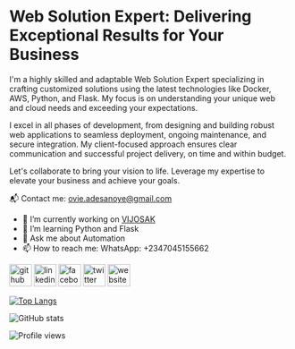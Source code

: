 
# Web Solution Expert: Delivering Exceptional Results for Your Business
I'm a highly skilled and adaptable Web Solution Expert specializing in crafting customized solutions using the latest technologies like Docker, AWS, Python, and Flask. My focus is on understanding your unique web and cloud needs and exceeding your expectations.

I excel in all phases of development, from designing and building robust web applications to seamless deployment, ongoing maintenance, and secure integration. My client-focused approach ensures clear communication and successful project delivery, on time and within budget.

Let's collaborate to bring your vision to life. Leverage my expertise to elevate your business and achieve your goals.


📬 Contact me: ovie.adesanoye@gmail.com

- 🔭 I’m currently working on [VIJOSAK](https://vijosak.com)
- 🌱 I’m learning Python and Flask
- 💬 Ask me about Automation
- 📫 How to reach me: WhatsApp: +2347045155662

[<img src='https://cdn.jsdelivr.net/npm/simple-icons@3.0.1/icons/github.svg' alt='github' height='40'>](https://github.com/vijosak) [<img src='https://cdn.jsdelivr.net/npm/simple-icons@3.0.1/icons/linkedin.svg' alt='linkedin' height='40'>](https://www.linkedin.com/in/adesanoyeovie/) [<img src='https://cdn.jsdelivr.net/npm/simple-icons@3.0.1/icons/facebook.svg' alt='facebook' height='40'>](https://www.facebook.com/adesanoyeovie) [<img src='https://cdn.jsdelivr.net/npm/simple-icons@3.0.1/icons/twitter.svg' alt='twitter' height='40'>](https://twitter.com/adesanoyeovie) [<img src='https://cdn.jsdelivr.net/npm/simple-icons@3.0.1/icons/icloud.svg' alt='website' height='40'>](https://vijosak.com)

[![Top Langs](https://github-readme-stats.vercel.app/api/top-langs/?username=vijosak)](https://github.com/anuraghazra/github-readme-stats)

![GitHub stats](https://github-readme-stats.vercel.app/api?username=vijosak&show_icons=true)

![Profile views](https://gpvc.arturio.dev/vijosak)
